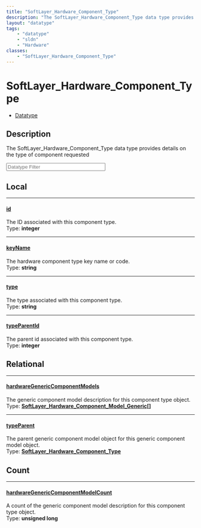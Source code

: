 ```yaml
---
title: "SoftLayer_Hardware_Component_Type"
description: "The SoftLayer_Hardware_Component_Type data type provides details on the type of component requested"
layout: "datatype"
tags:
    - "datatype"
    - "sldn"
    - "Hardware"
classes:
    - "SoftLayer_Hardware_Component_Type"
---
```


# SoftLayer_Hardware_Component_Type
<div id='service-datatype'>
    <ul id='sldn-reference-tabs'>
        <li id='datatype'> <a href='/reference/datatypes/SoftLayer_Hardware_Component_Type' >Datatype</a></li>
    </ul>
</div>

## Description 


The SoftLayer_Hardware_Component_Type data type provides details on the type of component requested 





<!-- Filer BEGIN -->
<div class="view-filters">
        <div class="clearfix">
            <div class="search-input-box">
                <input placeholder="Datatype Filter" onkeyup="titleSearch(inputId='prop-input', divId='properties', elementClass='prop-row')" 
                    type="text" id="prop-input" value="" size="30" maxlength="128" class="form-text">
            </div>
        </div>
</div>
<!-- Filer END -->

<div id="properties" class="content">
<div id="localProperties" class="prop-content" >

## Local
<div class="prop-row">

-----
[id]: #id
#### [id]
The ID associated with this component type.  
<span class="type-label">Type: </span>**integer**  



</div>
<div class="prop-row">

-----
[keyName]: #keyname
#### [keyName]
The hardware component type key name or code.  
<span class="type-label">Type: </span>**string**  



</div>
<div class="prop-row">

-----
[type]: #type
#### [type]
The type associated with this component type.  
<span class="type-label">Type: </span>**string**  



</div>
<div class="prop-row">

-----
[typeParentId]: #typeparentid
#### [typeParentId]
The parent id associated with this component type.  
<span class="type-label">Type: </span>**integer**  



</div>
</div>
<!-- LOCAL PROPERTY END -->

<div id="relationalProperties"  class="prop-content" >

## Relational
<div class="prop-row">

-----
[hardwareGenericComponentModels]: #hardwaregenericcomponentmodels
#### [hardwareGenericComponentModels]
The generic component model description for this component type object.  
<span class="type-label">Type: </span>**<a href='/reference/datatypes/SoftLayer_Hardware_Component_Model_Generic'>SoftLayer_Hardware_Component_Model_Generic[] </a>**  



</div>
<div class="prop-row">

-----
[typeParent]: #typeparent
#### [typeParent]
The parent generic component model object for this generic component model object.  
<span class="type-label">Type: </span>**<a href='/reference/datatypes/SoftLayer_Hardware_Component_Type'>SoftLayer_Hardware_Component_Type </a>**  



</div>

## Count
<div class="prop-row">

-----
[hardwareGenericComponentModelCount]: #hardwaregenericcomponentmodelcount
#### [hardwareGenericComponentModelCount]
A count of the generic component model description for this component type object.   
<span class="type-label">Type: </span>**unsigned long**  



</div>
</div>


